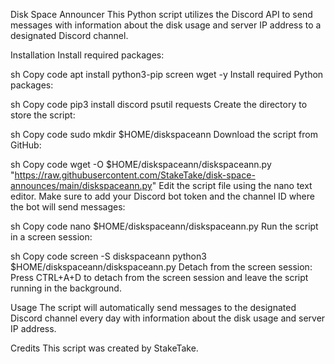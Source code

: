 Disk Space Announcer
This Python script utilizes the Discord API to send messages with information about the disk usage and server IP address to a designated Discord channel.

Installation
Install required packages:

sh
Copy code
apt install python3-pip screen wget -y
Install required Python packages:

sh
Copy code
pip3 install discord psutil requests
Create the directory to store the script:

sh
Copy code
sudo mkdir $HOME/diskspaceann
Download the script from GitHub:

sh
Copy code
wget -O $HOME/diskspaceann/diskspaceann.py "https://raw.githubusercontent.com/StakeTake/disk-space-announces/main/diskspaceann.py"
Edit the script file using the nano text editor. Make sure to add your Discord bot token and the channel ID where the bot will send messages:

sh
Copy code
nano $HOME/diskspaceann/diskspaceann.py
Run the script in a screen session:

sh
Copy code
screen -S diskspaceann
python3 $HOME/diskspaceann/diskspaceann.py
Detach from the screen session:
Press CTRL+A+D to detach from the screen session and leave the script running in the background.

Usage
The script will automatically send messages to the designated Discord channel every day with information about the disk usage and server IP address.

Credits
This script was created by StakeTake.
